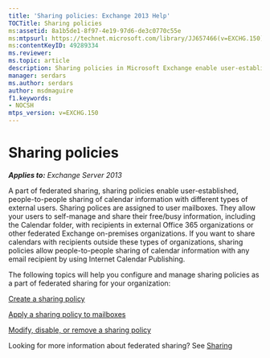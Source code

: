 ```yaml
---
title: 'Sharing policies: Exchange 2013 Help'
TOCTitle: Sharing policies
ms:assetid: 8a1b5de1-8f97-4e19-97d6-de3c0770c55e
ms:mtpsurl: https://technet.microsoft.com/library/JJ657466(v=EXCHG.150)
ms:contentKeyID: 49289334
ms.reviewer: 
ms.topic: article
description: Sharing policies in Microsoft Exchange enable user-established, people-to-people sharing of calendar information with different types of external users
manager: serdars
ms.author: serdars
author: msdmaguire
f1.keywords:
- NOCSH
mtps_version: v=EXCHG.150
---
```


# Sharing policies

_**Applies to:** Exchange Server 2013_

A part of federated sharing, sharing policies enable user-established, people-to-people sharing of calendar information with different types of external users. Sharing polices are assigned to user mailboxes. They allow your users to self-manage and share their free/busy information, including the Calendar folder, with recipients in external Office 365 organizations or other federated Exchange on-premises organizations. If you want to share calendars with recipients outside these types of organizations, sharing policies allow people-to-people sharing of calendar information with any email recipient by using Internet Calendar Publishing.

The following topics will help you configure and manage sharing policies as a part of federated sharing for your organization:

[Create a sharing policy](create-a-sharing-policy-exchange-2013-help.md)

[Apply a sharing policy to mailboxes](apply-a-sharing-policy-to-mailboxes-exchange-2013-help.md)

[Modify, disable, or remove a sharing policy](modify-disable-or-remove-a-sharing-policy-exchange-2013-help.md)

Looking for more information about federated sharing? See [Sharing](sharing-exchange-2013-help.md)
